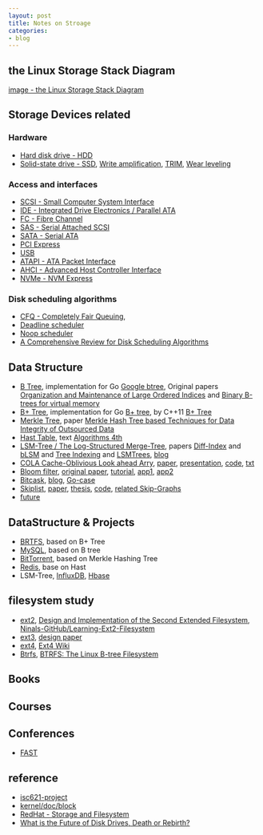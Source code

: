 ```yaml
---
layout: post
title: Notes on Stroage
categories:
- blog
---
```


## the Linux Storage Stack Diagram
[image - the Linux Storage Stack Diagram](https://www.thomas-krenn.com/de/wikiDE/images/e/e0/Linux-storage-stack-diagram_v4.10.png)

## Storage Devices related

### Hardware
* [Hard disk drive - HDD](https://en.wikipedia.org/wiki/Hard_disk_drive)
* [Solid-state drive - SSD](https://en.wikipedia.org/wiki/Solid-state_drive), [Write amplification](https://en.wikipedia.org/wiki/Write_amplification), [TRIM](https://en.wikipedia.org/wiki/Trim_(computing)), [Wear leveling](https://en.wikipedia.org/wiki/Wear_leveling)

### Access and interfaces
* [SCSI - Small Computer System Interface](https://en.wikipedia.org/wiki/SCSI)
* [IDE - Integrated Drive Electronics / Parallel ATA](https://en.wikipedia.org/wiki/Parallel_ATA#IDE_and_ATA-1)
* [FC - Fibre Channel](https://en.wikipedia.org/wiki/Fibre_Channel)
* [SAS - Serial Attached SCSI](https://en.wikipedia.org/wiki/Serial_Attached_SCSI)
* [SATA - Serial ATA](https://en.wikipedia.org/wiki/Serial_ATA)
* [PCI Express](https://en.wikipedia.org/wiki/PCI_Express)
* [USB](https://en.wikipedia.org/wiki/USB)
* [ATAPI - ATA Packet Interface](https://en.wikipedia.org/wiki/ATA_Packet_Interface)
* [AHCI - Advanced Host Controller Interface](https://en.wikipedia.org/wiki/Advanced_Host_Controller_Interface)
* [NVMe - NVM Express](https://en.wikipedia.org/wiki/NVM_Express)

### Disk scheduling algorithms
* [CFQ - Completely Fair Queuing](https://en.wikipedia.org/wiki/CFQ), 
* [Deadline scheduler](https://en.wikipedia.org/wiki/Deadline_scheduler)
* [Noop scheduler](https://en.wikipedia.org/wiki/Noop_scheduler)
* [A Comprehensive Review for Disk Scheduling Algorithms](https://www.ijcsi.org/papers/IJCSI-11-1-1-74-79.pdf)

## Data Structure
* [B Tree](https://en.wikipedia.org/wiki/B-tree), implementation for Go [Google btree](https://github.com/google/btree), Original papers [Organization and Maintenance of Large Ordered Indices](http://www.minet.uni-jena.de/dbis/lehre/ws2005/dbs1/Bayer_hist.pdf) and [Binary B-trees for virtual memory](http://dl.acm.org/citation.cfm?id=1734731)
* [B+ Tree](https://en.wikipedia.org/wiki/B%2B_tree), implementation for Go [B+ tree](https://github.com/timtadh/fs2/tree/master/bptree), by C++11 [B+ Tree](http://www.amittai.com/prose/bplustree_cpp.html)
* [Merkle Tree](https://en.wikipedia.org/wiki/Merkle_tree), paper [Merkle Hash Tree based Techniques for Data Integrity of Outsourced Data](http://ceur-ws.org/Vol-1366/paper13.pdf)
* [Hast Table](https://en.wikipedia.org/wiki/Hash_table), text [Algorithms 4th](http://algs4.cs.princeton.edu/34hash/)
* [LSM-Tree / The Log-Structured Merge-Tree](http://citeseerx.ist.psu.edu/viewdoc/download?doi=10.1.1.44.2782&rep=rep1&type=pdf), papers [Diff-Index](http://researcher.ibm.com/researcher/files/us-wtan/DiffIndex-EDBT14-CR.pdf) and [bLSM](http://www.eecs.harvard.edu/~margo/cs165/papers/gp-lsm.pdf) and [Tree Indexing](https://www.cse.ust.hk/~yike/icde09s2.pdf) and [LSMTrees](https://github.com/wiredtiger/wiredtiger/wiki/LSMTrees), [blog](http://www.benstopford.com/2015/02/14/log-structured-merge-trees/)
* [COLA Cache-Oblivious Look ahead Arry](https://en.wikipedia.org/wiki/Cache-oblivious_algorithm), [paper](http://supertech.csail.mit.edu/papers/sbtree.pdf), [presentation](https://github.com/jdbeutel/ics621-proj/blob/master/downloads/bender-Scalperf-9-09.pdf), [code](https://github.com/giannitedesco/cola), [txt](https://pdfs.semanticscholar.org/abcc/8e337925ef5d8f8e348c5056256bce9b16bc.pdf)
* [Bloom filter](https://en.wikipedia.org/wiki/Bloom_filter), [original paper](http://www.lsi.upc.es/~diaz/p422-bloom.pdf), [tutorial](https://llimllib.github.io/bloomfilter-tutorial/), [app1](http://theory.stanford.edu/~matias/papers/sbf-sigmod-03.pdf), [app2](https://www.eecs.harvard.edu/~michaelm/postscripts/im2005b.pdf)
* [Bitcask](http://basho.com/wp-content/uploads/2015/05/bitcask-intro.pdf), [blog](http://highscalability.com/blog/2011/1/10/riaks-bitcask-a-log-structured-hash-table-for-fast-keyvalue.html/), [Go-case](https://laohanlinux.github.io/2016/04/25/%E5%AE%9E%E7%8E%B0%E4%B8%80%E4%B8%AA%E7%AE%80%E5%8D%95%E7%9A%84Bitcask%E5%BC%95%E6%93%8E%E7%9A%84%E5%AD%98%E5%82%A8%E7%B3%BB%E7%BB%9F/)
* [Skiplist](https://en.wikipedia.org/wiki/Skip_list), [paper](http://cglab.ca/~morin/teaching/5408/refs/p90b.pdf), [thesis](https://cs.uwaterloo.ca/research/tr/1993/28/root2side.pdf), [code](https://github.com/huandu/skiplist), [related Skip-Graphs](http://cs-www.cs.yale.edu/homes/shah/pubs/soda2003.pdf)
* [future](https://www.usenix.org/legacy/event/lisa10/tech/slides/limoncelli.pdf)

## DataStructure & Projects
* [BRTFS](), based on B+ Tree
* [MySQL](), based on B tree
* [BitTorrent](), based on Merkle Hashing Tree
* [Redis](), base on Hast
* LSM-Tree, [InfluxDB](https://www.influxdata.com/new-storage-engine-time-structured-merge-tree/), [Hbase]()

## filesystem study
* [ext2](https://en.wikipedia.org/wiki/Ext2), [Design and Implementation of the Second Extended Filesystem](http://e2fsprogs.sourceforge.net/ext2intro.html), [Ninals-GitHub/Learning-Ext2-Filesystem](https://github.com/Ninals-GitHub/Learning-Ext2-Filesystem)
* [ext3](https://en.wikipedia.org/wiki/Ext3), [design paper](http://e2fsprogs.sourceforge.net/journal-design.pdf)
* [ext4](https://en.wikipedia.org/wiki/Ext4), [Ext4 Wiki](https://ext4.wiki.kernel.org/index.php/Main_Page)
* [Btrfs](https://en.wikipedia.org/wiki/Btrfs), [BTRFS: The Linux B-tree Filesystem](https://pdfs.semanticscholar.org/fbd9/d1056ffbd18c2b53ee7abbe1521c7066df47.pdf)

## Books


## Courses

## Conferences
* [FAST](https://www.usenix.org/conference/fast17)



## reference
* [isc621-project](https://github.com/jdbeutel/ics621-proj)
* [kernel/doc/block](https://www.kernel.org/doc/Documentation/block/)
* [RedHat - Storage and Filesystem](https://access.redhat.com/documentation/en-US/Red_Hat_Enterprise_Linux/7/html/Performance_Tuning_Guide/chap-Red_Hat_Enterprise_Linux-Performance_Tuning_Guide-Storage_and_File_Systems.html)
* [What is the Future of Disk Drives, Death or Rebirth? ](https://www.researchgate.net/profile/Yuhui_Deng/publication/220566509_What_is_the_Future_of_Disk_Drives_Death_or_Rebirth/links/54d839890cf2464758199ddf/What-is-the-Future-of-Disk-Drives-Death-or-Rebirth.pdf)
